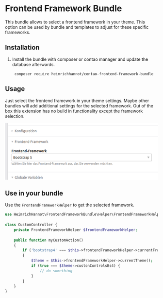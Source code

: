 # Frontend Framework Bundle

This bundle allows to select a frontend framework in your theme. This option can be used by bundle and templates to adjust for these specific frameworks.

## Installation

1. Install the bundle with composer or contao manager and update the database afterwards.

        composer require heimrichhannot/contao-frontend-framework-bundle

## Usage

Just select the frontend framework in your theme settings. Maybe other bundles will add additional settings for the selected framework.
Out of the box this extension has no build in functionality except the framework selection.

![screenshot.png](docs%2Fimg%2Fscreenshot.png)



## Use in your bundle

Use the `FrontendFrameworkHelper` to get the selected framework.

```php
use HeimrichHannot\FrontendFrameworkBundle\Helper\FrontendFrameworkHelper;

class CustomController {
    private FrontendFrameworkHelper $frontendFrameworkHelper;

    public function myCustomAction()
    {        
        if ('bootstrap4' === $this->frontendFrameworkHelper->currentFramework())
        {
            $theme = $this->frontendFrameworkHelper->currentTheme();
            if (true === $theme->custonControlsBs4) {
                // do something
            }
        }
    }
}
```